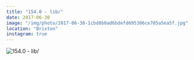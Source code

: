 ```yaml
---
title: "154.0 - lib/"
date: 2017-06-30
image: "/img/photo/2017-06-30-1cbd8b0ad6bdefd695306ce705a5ea5f.jpg"
location: "Brixton"
instagram: true
---
```


![154.0 - lib/](/img/photo/2017-06-30-1cbd8b0ad6bdefd695306ce705a5ea5f.jpg)
